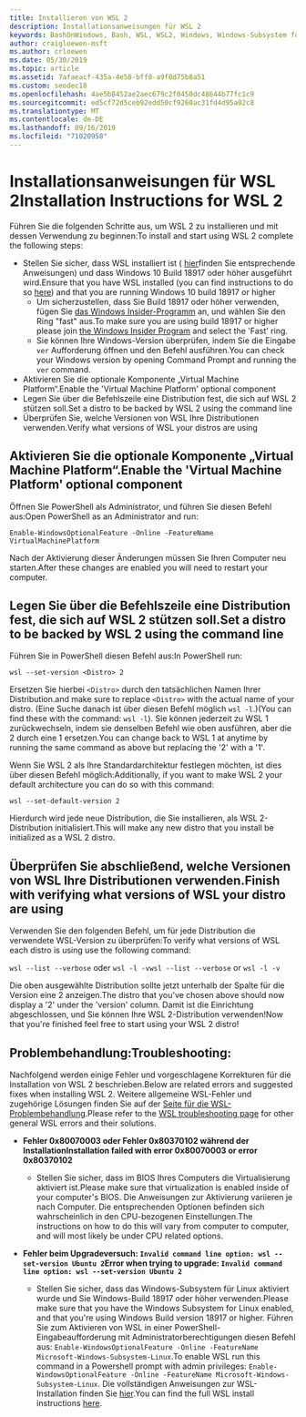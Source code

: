 ```yaml
---
title: Installieren von WSL 2
description: Installationsanweisungen für WSL 2
keywords: BashOnWindows, Bash, WSL, WSL2, Windows, Windows-Subsystem für Linux, Windows-Subsystem, Ubuntu, Debian, Suse, Windows 10, Installation, installieren
author: craigloewen-msft
ms.author: crloewen
ms.date: 05/30/2019
ms.topic: article
ms.assetid: 7afaeacf-435a-4e58-bff0-a9f0d75b8a51
ms.custom: seodec18
ms.openlocfilehash: 4ae5b8452ae2aec679c2f0450dc48644b77fc1c9
ms.sourcegitcommit: ed5cf72d5ceb92edd50cf9260ac31fd4d95a02c8
ms.translationtype: MT
ms.contentlocale: de-DE
ms.lasthandoff: 09/16/2019
ms.locfileid: "71020958"
---
```

# <a name="installation-instructions-for-wsl-2"></a><span data-ttu-id="562fd-104">Installationsanweisungen für WSL 2</span><span class="sxs-lookup"><span data-stu-id="562fd-104">Installation Instructions for WSL 2</span></span>

<span data-ttu-id="562fd-105">Führen Sie die folgenden Schritte aus, um WSL 2 zu installieren und mit dessen Verwendung zu beginnen:</span><span class="sxs-lookup"><span data-stu-id="562fd-105">To install and start using WSL 2 complete the following steps:</span></span>

- <span data-ttu-id="562fd-106">Stellen Sie sicher, dass WSL installiert ist ( [hier](./install-win10.md)finden Sie entsprechende Anweisungen) und dass Windows 10 Build 18917 oder höher ausgeführt wird.</span><span class="sxs-lookup"><span data-stu-id="562fd-106">Ensure that you have WSL installed (you can find instructions to do so [here](./install-win10.md)) and that you are running Windows 10 build 18917 or higher</span></span>
   - <span data-ttu-id="562fd-107">Um sicherzustellen, dass Sie Build 18917 oder höher verwenden, fügen Sie [das Windows Insider-Programm](https://insider.windows.com/en-us/) an, und wählen Sie den Ring "fast" aus.</span><span class="sxs-lookup"><span data-stu-id="562fd-107">To make sure you are using build 18917 or higher please join [the Windows Insider Program](https://insider.windows.com/en-us/) and select the 'Fast' ring.</span></span> 
   - <span data-ttu-id="562fd-108">Sie können Ihre Windows-Version überprüfen, indem Sie die Eingabe `ver` Aufforderung öffnen und den Befehl ausführen.</span><span class="sxs-lookup"><span data-stu-id="562fd-108">You can check your Windows version by opening Command Prompt and running the `ver` command.</span></span>
- <span data-ttu-id="562fd-109">Aktivieren Sie die optionale Komponente „Virtual Machine Platform“.</span><span class="sxs-lookup"><span data-stu-id="562fd-109">Enable the 'Virtual Machine Platform' optional component</span></span>
- <span data-ttu-id="562fd-110">Legen Sie über die Befehlszeile eine Distribution fest, die sich auf WSL 2 stützen soll.</span><span class="sxs-lookup"><span data-stu-id="562fd-110">Set a distro to be backed by WSL 2 using the command line</span></span>
- <span data-ttu-id="562fd-111">Überprüfen Sie, welche Versionen von WSL Ihre Distributionen verwenden.</span><span class="sxs-lookup"><span data-stu-id="562fd-111">Verify what versions of WSL your distros are using</span></span>

## <a name="enable-the-virtual-machine-platform-optional-component"></a><span data-ttu-id="562fd-112">Aktivieren Sie die optionale Komponente „Virtual Machine Platform“.</span><span class="sxs-lookup"><span data-stu-id="562fd-112">Enable the 'Virtual Machine Platform' optional component</span></span>

<span data-ttu-id="562fd-113">Öffnen Sie PowerShell als Administrator, und führen Sie diesen Befehl aus:</span><span class="sxs-lookup"><span data-stu-id="562fd-113">Open PowerShell as an Administrator and run:</span></span>

`Enable-WindowsOptionalFeature -Online -FeatureName VirtualMachinePlatform`

<span data-ttu-id="562fd-114">Nach der Aktivierung dieser Änderungen müssen Sie Ihren Computer neu starten.</span><span class="sxs-lookup"><span data-stu-id="562fd-114">After these changes are enabled you will need to restart your computer.</span></span>

## <a name="set-a-distro-to-be-backed-by-wsl-2-using-the-command-line"></a><span data-ttu-id="562fd-115">Legen Sie über die Befehlszeile eine Distribution fest, die sich auf WSL 2 stützen soll.</span><span class="sxs-lookup"><span data-stu-id="562fd-115">Set a distro to be backed by WSL 2 using the command line</span></span>

<span data-ttu-id="562fd-116">Führen Sie in PowerShell diesen Befehl aus:</span><span class="sxs-lookup"><span data-stu-id="562fd-116">In PowerShell run:</span></span>

`wsl --set-version <Distro> 2`

<span data-ttu-id="562fd-117">Ersetzen Sie hierbei `<Distro>` durch den tatsächlichen Namen Ihrer Distribution.</span><span class="sxs-lookup"><span data-stu-id="562fd-117">and make sure to replace `<Distro>` with the actual name of your distro.</span></span> <span data-ttu-id="562fd-118">(Eine Suche danach ist über diesen Befehl möglich `wsl -l`.)</span><span class="sxs-lookup"><span data-stu-id="562fd-118">(You can find these with the command: `wsl -l`).</span></span> <span data-ttu-id="562fd-119">Sie können jederzeit zu WSL 1 zurückwechseln, indem sie denselben Befehl wie oben ausführen, aber die 2 durch eine 1 ersetzen.</span><span class="sxs-lookup"><span data-stu-id="562fd-119">You can change back to WSL 1 at anytime by running the same command as above but replacing the '2' with a '1'.</span></span>

<span data-ttu-id="562fd-120">Wenn Sie WSL 2 als Ihre Standardarchitektur festlegen möchten, ist dies über diesen Befehl möglich:</span><span class="sxs-lookup"><span data-stu-id="562fd-120">Additionally, if you want to make WSL 2 your default architecture you can do so with this command:</span></span>

`wsl --set-default-version 2`

<span data-ttu-id="562fd-121">Hierdurch wird jede neue Distribution, die Sie installieren, als WSL 2-Distribution initialisiert.</span><span class="sxs-lookup"><span data-stu-id="562fd-121">This will make any new distro that you install be initialized as a WSL 2 distro.</span></span>

## <a name="finish-with-verifying-what-versions-of-wsl-your-distro-are-using"></a><span data-ttu-id="562fd-122">Überprüfen Sie abschließend, welche Versionen von WSL Ihre Distributionen verwenden.</span><span class="sxs-lookup"><span data-stu-id="562fd-122">Finish with verifying what versions of WSL your distro are using</span></span>

<span data-ttu-id="562fd-123">Verwenden Sie den folgenden Befehl, um für jede Distribution die verwendete WSL-Version zu überprüfen:</span><span class="sxs-lookup"><span data-stu-id="562fd-123">To verify what versions of WSL each distro is using use the following command:</span></span>

<span data-ttu-id="562fd-124">`wsl --list --verbose` oder `wsl -l -v`</span><span class="sxs-lookup"><span data-stu-id="562fd-124">`wsl --list --verbose` or `wsl -l -v`</span></span>

<span data-ttu-id="562fd-125">Die oben ausgewählte Distribution sollte jetzt unterhalb der Spalte für die Version eine 2 anzeigen.</span><span class="sxs-lookup"><span data-stu-id="562fd-125">The distro that you've chosen above should now display a '2' under the 'version' column.</span></span> <span data-ttu-id="562fd-126">Damit ist die Einrichtung abgeschlossen, und Sie können Ihre WSL 2-Distribution verwenden!</span><span class="sxs-lookup"><span data-stu-id="562fd-126">Now that you're finished feel free to start using your WSL 2 distro!</span></span> 

## <a name="troubleshooting"></a><span data-ttu-id="562fd-127">Problembehandlung:</span><span class="sxs-lookup"><span data-stu-id="562fd-127">Troubleshooting:</span></span> 

<span data-ttu-id="562fd-128">Nachfolgend werden einige Fehler und vorgeschlagene Korrekturen für die Installation von WSL 2 beschrieben.</span><span class="sxs-lookup"><span data-stu-id="562fd-128">Below are related errors and suggested fixes when installing WSL 2.</span></span> <span data-ttu-id="562fd-129">Weitere allgemeine WSL-Fehler und zugehörige Lösungen finden Sie auf der [Seite für die WSL-Problembehandlung](troubleshooting.md).</span><span class="sxs-lookup"><span data-stu-id="562fd-129">Please refer to the [WSL troubleshooting page](troubleshooting.md) for other general WSL errors and their solutions.</span></span>

* <span data-ttu-id="562fd-130">**Fehler 0x80070003 oder Fehler 0x80370102 während der Installation**</span><span class="sxs-lookup"><span data-stu-id="562fd-130">**Installation failed with error 0x80070003 or error 0x80370102**</span></span>
    * <span data-ttu-id="562fd-131">Stellen Sie sicher, dass im BIOS Ihres Computers die Virtualisierung aktiviert ist.</span><span class="sxs-lookup"><span data-stu-id="562fd-131">Please make sure that virtualization is enabled inside of your computer's BIOS.</span></span> <span data-ttu-id="562fd-132">Die Anweisungen zur Aktivierung variieren je nach Computer. Die entsprechenden Optionen befinden sich wahrscheinlich in den CPU-bezogenen Einstellungen.</span><span class="sxs-lookup"><span data-stu-id="562fd-132">The instructions on how to do this will vary from computer to computer, and will most likely be under CPU related options.</span></span>
   
* <span data-ttu-id="562fd-133">**Fehler beim Upgradeversuch: `Invalid command line option: wsl --set-version Ubuntu 2`**</span><span class="sxs-lookup"><span data-stu-id="562fd-133">**Error when trying to upgrade: `Invalid command line option: wsl --set-version Ubuntu 2`**</span></span>
    * <span data-ttu-id="562fd-134">Stellen Sie sicher, dass das Windows-Subsystem für Linux aktiviert wurde und Sie Windows-Build 18917 oder höher verwenden.</span><span class="sxs-lookup"><span data-stu-id="562fd-134">Please make sure that you have the Windows Subsystem for Linux enabled, and that you're using Windows Build version 18917 or higher.</span></span> <span data-ttu-id="562fd-135">Führen Sie zum Aktivieren von WSL in einer PowerShell-Eingabeaufforderung mit Administratorberechtigungen diesen Befehl aus: `Enable-WindowsOptionalFeature -Online -FeatureName Microsoft-Windows-Subsystem-Linux`.</span><span class="sxs-lookup"><span data-stu-id="562fd-135">To enable WSL run this command in a Powershell prompt with admin privileges: `Enable-WindowsOptionalFeature -Online -FeatureName Microsoft-Windows-Subsystem-Linux`.</span></span> <span data-ttu-id="562fd-136">Die vollständigen Anweisungen zur WSL-Installation finden Sie [hier](./install-win10.md).</span><span class="sxs-lookup"><span data-stu-id="562fd-136">You can find the full WSL install instructions [here](./install-win10.md).</span></span>